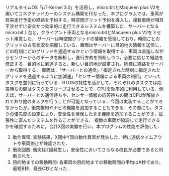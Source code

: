 リアルタイムOS「μT-Kernel 3.0」を活用し，micro:bitとMaqueen plus V2を用いてコネクテッドカーのシステム構築を行なった．本プログラムでは，車両が将来走行予定の経路を予約する，時空間グリッド予約を導入し，複数車両が相互干渉せずに安全かつ効率的に走行できるシステムを構築した．サーバーとなるmicro:bit１台と，クライアント車両となるmicro:bitとMaqueen plus V2を３セット用意した．
サーバーは時空間グリッドの情報を管理しており，時間ごとのグリッドの占有状況を把握している．車両はサーバーに目的地の情報を送信し，どの時刻にどのグリッドを通過するかという情報を取得する．車両は直進しながらセンサーからのデータを解析し，進行方向を判断しつつ，必要に応じて経路を修正する．目的地に到達すると，新しい目的地が設定され，同様に経路をサーバーから取得する．
車両は，「サーバーとの通信」「指定された時刻に指定されたグリッドを通過するように加減速」「センサー情報による車両の制御」といったタスクを並列に行っている．RTOSの特性を活かして，それぞれのタスクでは応答待ちの間はタスクをスリープさせることで，CPUを効率的に利用している．例えば，サーバーとの通信待ちや，センサー情報の応答待ちの間はCPUが解放されており他のタスクを行うことが可能となっている．今回は実装することができなかったが，衝突検知やナビの機能を追加することもできる．その際にも，タスクの優先度の設定により，安全性を担保したまま機能を追加することができ，拡張性に富んだシステムを作ることができる．
複数の車両が協調して走行できるかを確認するために，合計X回の実験を行い，本プログラムの性能を評価した．
1. 動作異常: 実験結果，X回中Y回の動作異常が発生した．特に通信タイムアウトや車両停止が確認された．
2. 衝突回数: 衝突はZ回発生し，安全性においてさらなる改良が必要であると判断された．
3. 目的地までの移動時間: 各車両の目的地までの移動時間の平均はA秒であり，最短B秒，最長C秒となった．



<!-- 
プログラムの目的
本プログラムの目的は，micro:bitとMaqueenを利用した協調型自動運転の実現である．協調型自動運転とは，複数の自律走行車両が互いの位置や走行予定を共有し，衝突や混雑を回避する技術である．本プログラムでは，車両が将来走行予定の経路を予約する，時空間グリッド予約システムを導入し，複数車両が相互干渉せずに安全かつ効率的に走行できる環境を構築する．リアルタイムOS「μT-Kernel 3.0」を活用し，低遅延での処理を実現することで，車両の安全性とリアルタイム性を両立する．

使用機材と操作方法
本プログラムの実行には，micro:bit 4台とMaqueen 3台を用意する．micro:bit１台をサーバーとし，残りのmaicro:bit３台をMaqueen３台と組み合わせてクライアント車両とする．操作方法としては，micro:bitのボタン操作により，デバイスをサーバーとして起動するか，クライアント車両として起動するかを選択する．車両を道路環境上の決められた地点にセットし，走行を開始する．

プログラムの流れ
車両側では目的地がランダムに設定される．サーバーは時空間グリッドの情報を管理しており，時間ごとのグリッドの占有状況を把握している．車両はサーバーに目的地の情報を送信し，どの時刻にどのグリッドを通過するかという情報を取得する．車両は直進しながらセンサーからのデータを解析し，進行方向を判断しつつ，必要に応じて経路を修正する．目的地に到達すると，新しい目的地が設定され，同様に経路をサーバから取得する．
また，通信が重要なため，イベント割り込みを活用して低遅延での通信処理を行い，安全な走行を確保する設計となっている．

工夫点
車両は，「サーバとの通信」「指定された時刻に指定されたグリッドを通過するように加減速」「センサ情報による車両の制御」といった動作をリアルタイムに切り替えながら行なっており，RTOSのリアルタイム性を活かしている．

評価と実験結果
複数の車両が協調して走行できるかを確認するために，合計X回の実験を行い，本プログラムの性能を評価した．
1. 動作異常: 実験結果，X回中Y回の動作異常が発生した．特に通信タイムアウトや車両停止が確認された．
2. 衝突回数: 衝突はZ回発生し，安全性においてさらなる改良が必要であると判断された．
3. 目的地までの移動時間: 各車両の目的地までの移動時間の平均はA秒であり，最短B秒，最長C秒となった．

これらの結果から，時空間グリッドでの協調型自動運転の実現性を示すことができた． 
-->